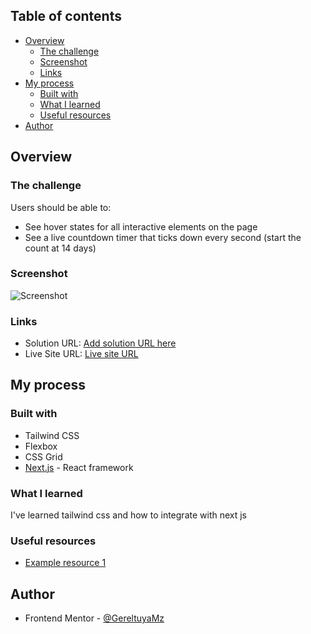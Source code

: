 ## Table of contents

- [Overview](#overview)
  - [The challenge](#the-challenge)
  - [Screenshot](#screenshot)
  - [Links](#links)
- [My process](#my-process)
  - [Built with](#built-with)
  - [What I learned](#what-i-learned)
  - [Useful resources](#useful-resources)
- [Author](#author)

## Overview

### The challenge

Users should be able to:

- See hover states for all interactive elements on the page
- See a live countdown timer that ticks down every second (start the count at 14 days)

### Screenshot

![Screenshot](https://user-images.githubusercontent.com/70522395/170256977-d41d4131-fe6f-4a91-a655-1f3be9156ad4.png)

### Links

- Solution URL: [Add solution URL here](https://your-solution-url.com)
- Live Site URL: [Live site URL]([https://your-live-site-url.com](https://countdown-liart-two.vercel.app/))

## My process

### Built with

- Tailwind CSS
- Flexbox
- CSS Grid
- [Next.js](https://nextjs.org/) - React framework

### What I learned

I've learned tailwind css and how to integrate with next js

### Useful resources

- [Example resource 1](https://tailwindcss.com/)

## Author

- Frontend Mentor - [@GereltuyaMz](https://www.frontendmentor.io/profile/GereltuyaMz)
